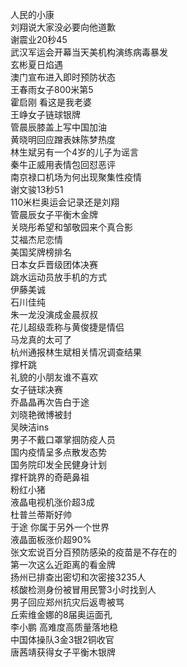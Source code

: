 人民的小康  
刘翔说大家没必要向他道歉  
谢震业20秒45  
武汉军运会开幕当天美机构演练病毒暴发  
玄彬夏日焰遇  
澳门宣布进入即时预防状态  
王春雨女子800米第5  
霍启刚 看这是我老婆  
王峥女子链球银牌  
管晨辰膝盖上写中国加油  
黄晓明回应蹭表妹陈梦热度  
林生斌另有一个4岁的儿子为谣言  
秦牛正威用表情包回怼恶评  
南京禄口机场为何出现聚集性疫情  
谢文骏13秒51  
110米栏奥运会记录还是刘翔  
管晨辰女子平衡木金牌  
关晓彤希望和邹敬园来个真合影  
艾福杰尼恋情  
美国奖牌榜排名  
日本女乒晋级团体决赛  
跳水运动员放手机的方式  
伊藤美诚  
石川佳纯  
朱一龙没演成金晨叔叔  
花儿超级乖称与黄俊捷是情侣  
马龙真的太可了  
杭州通报林生斌相关情况调查结果  
撑杆跳  
礼貌的小朋友谁不喜欢  
女子链球决赛  
乔晶晶再次告白于途  
刘晓艳微博被封  
吴映洁ins  
男子不戴口罩掌掴防疫人员  
国内疫情呈多点散发态势  
国务院印发全民健身计划  
撑杆跳界的奇葩鼻祖  
粉红小猪  
液晶电视机涨价超3成  
杜普兰蒂斯好帅  
于途 你属于另外一个世界  
液晶面板涨价超90%  
张文宏说百分百预防感染的疫苗是不存在的  
第一次这么近距离的看金牌  
扬州已排查出密切和次密接3235人  
核酸检测身份被冒用民警3小时找到人  
男子回应郑州抗灾后返粤被骂  
丘索维金娜的8届奥运面孔  
李小鹏 高难度高质量落地稳  
中国体操队3金3银2铜收官  
唐茜靖获得女子平衡木银牌  
